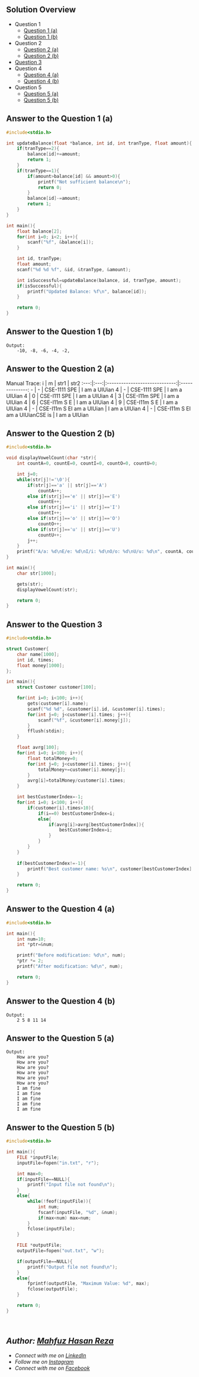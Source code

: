 ## Solution Overview
  - Question 1
      - [Question 1 (a)](https://github.com/mahfuzhasanreza/UIU-SPL/blob/main/Final%20Q.%20Solve/Fall%202023/README.md#answer-to-the-question-1-a)
      - [Question 1 (b)](https://github.com/mahfuzhasanreza/UIU-SPL/blob/main/Final%20Q.%20Solve/Fall%202023/README.md#answer-to-the-question-1-b)
  - Question 2
      - [Question 2 (a)](https://github.com/mahfuzhasanreza/UIU-SPL/blob/main/Final%20Q.%20Solve/Fall%202023/README.md#answer-to-the-question-2-a)
      - [Question 2 (b)](https://github.com/mahfuzhasanreza/UIU-SPL/blob/main/Final%20Q.%20Solve/Fall%202023/README.md#answer-to-the-question-2-b)
  - [Question 3](https://github.com/mahfuzhasanreza/UIU-SPL/blob/main/Final%20Q.%20Solve/Fall%202023/README.md#answer-to-the-question-3)
  - Question 4
      - [Question 4 (a)](https://github.com/mahfuzhasanreza/UIU-SPL/blob/main/Final%20Q.%20Solve/Fall%202023/README.md#answer-to-the-question-4-a)
      - [Question 4 (b)](https://github.com/mahfuzhasanreza/UIU-SPL/blob/main/Final%20Q.%20Solve/Fall%202023/README.md#answer-to-the-question-4-b)
  - Question 5
      - [Question 5 (a)](https://github.com/mahfuzhasanreza/UIU-SPL/blob/main/Final%20Q.%20Solve/Fall%202023/README.md#answer-to-the-question-5-a)
      - [Question 5 (b)](https://github.com/mahfuzhasanreza/UIU-SPL/blob/main/Final%20Q.%20Solve/Fall%202023/README.md#answer-to-the-question-5-b)

          
## Answer to the Question 1 (a)
```c
#include<stdio.h>

int updateBalance(float *balance, int id, int tranType, float amount){
    if(tranType==2){
        balance[id]+=amount;
        return 1;
    }
    if(tranType==1){
        if(amount>balance[id] && amount>0){
            printf("Not sufficient balance\n");
            return 0;
        }
        balance[id]-=amount;
        return 1;
    }
}

int main(){
    float balance[2];
    for(int i=0; i<2; i++){
        scanf("%f", &balance[i]);
    }

    int id, tranType;
    float amount;
    scanf("%d %d %f", &id, &tranType, &amount);

    int isSuccessful=updateBalance(balance, id, tranType, amount);
    if(isSuccessful){
        printf("Updated Balance: %f\n", balance[id]);
    }

    return 0;
}
```

## Answer to the Question 1 (b)
```
Output:
    -10, -8, -6, -4, -2,
```

## Answer to the Question 2 (a)

Manual Trace:
i | m |            str1                 |     str2
:---:|:---:|:-----------------------------:|:--------------:
\- | \- |         CSE-1111 SPE            | I am a UIUian
4 | \- |         CSE-1111 SPE            | I am a UIUian
4 | 0 |         CSE-I111 SPE            | I am a UIUian
4 | 3 |         CSE-I11m SPE            | I am a UIUian
4 | 6 |         CSE-I11m S E            | I am a UIUian
4 | 9 |         CSE-I11m S E            | I am a UIUian
4 | \- |    CSE-I11m S EI am a UIUian    | I am a UIUian
4 | \- | CSE-I11m S EI am a UIUianCSE is | I am a UIUian

## Answer to the Question 2 (b)
```c
#include<stdio.h>

void displayVowelCount(char *str){
    int countA=0, countE=0, countI=0, countO=0, countU=0;

    int j=0;
    while(str[j]!='\0'){
        if(str[j]=='a' || str[j]=='A')
            countA++;
        else if(str[j]=='e' || str[j]=='E')
            countE++;
        else if(str[j]=='i' || str[j]=='I')
            countI++;
        else if(str[j]=='o' || str[j]=='O')
            countO++;
        else if(str[j]=='u' || str[j]=='U')
            countU++;
        j++;
    }
    printf("A/a: %d\nE/e: %d\nI/i: %d\nO/o: %d\nU/u: %d\n", countA, countE, countI, countO, countU);
}

int main(){
    char str[1000];

    gets(str);
    displayVowelCount(str);

    return 0;
}
```

## Answer to the Question 3
```c
#include<stdio.h>

struct Customer{
    char name[1000];
    int id, times;
    float money[1000];
};

int main(){
    struct Customer customer[100];

    for(int i=0; i<100; i++){
        gets(customer[i].name);
        scanf("%d %d", &customer[i].id, &customer[i].times);
        for(int j=0; j<customer[i].times; j++){
            scanf("%f", &customer[i].money[j]);
        }
        fflush(stdin);
    }

    float avrg[100];
    for(int i=0; i<100; i++){
        float totalMoney=0;
        for(int j=0; j<customer[i].times; j++){
            totalMoney+=customer[i].money[j];
        }
        avrg[i]=totalMoney/customer[i].times;
    }

    int bestCustomerIndex=-1;
    for(int i=0; i<100; i++){
        if(customer[i].times>10){
            if(i==0) bestCustomerIndex=i;
            else{
                if(avrg[i]>avrg[bestCustomerIndex]){
                    bestCustomerIndex=i;
                }
            }
        }
    }
    
    if(bestCustomerIndex!=-1){
        printf("Best customer name: %s\n", customer[bestCustomerIndex].name);
    }

    return 0;
}
```

## Answer to the Question 4 (a)
```c
#include<stdio.h>

int main(){
    int num=10;
    int *ptr=&num;

    printf("Before modification: %d\n", num);
    *ptr *= 2;
    printf("After modification: %d\n", num);

    return 0;
}
```

## Answer to the Question 4 (b)
```
Output:
    2 5 8 11 14
```

## Answer to the Question 5 (a)
```
Output:
    How are you?
    How are you?
    How are you?
    How are you?
    How are you?
    How are you?
    I am fine
    I am fine
    I am fine
    I am fine
    I am fine
```

## Answer to the Question 5 (b)
```c
#include<stdio.h>

int main(){
    FILE *inputFile;
    inputFile=fopen("in.txt", "r");

    int max=0;
    if(inputFile==NULL){
        printf("Input file not found\n");
    }
    else{
        while(!feof(inputFile)){
            int num;
            fscanf(inputFile, "%d", &num);
            if(max<num) max=num;
        }
        fclose(inputFile);
    }

    FILE *outputFile;
    outputFile=fopen("out.txt", "w");

    if(outputFile==NULL){
        printf("Output file not found\n");
    }
    else{
        fprintf(outputFile, "Maximum Value: %d", max);
        fclose(outputFile);
    }

    return 0;
}
```

<br>

## _Author: [Mahfuz Hasan Reza](https://github.com/mahfuzhasanreza/)_
 - _Connect with me on [LinkedIn](https://www.linkedin.com/in/mahfuzhasanreza/)_
 - _Follow me on [Instagram](https://www.instagram.com/mahfuzhasanreza/)_
 - _Connect with me on [Facebook](https://www.facebook.com/mahfuzhasanreza/)_
